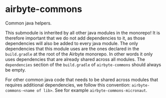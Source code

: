 # airbyte-commons

Common java helpers.

This submodule is inherited by all other java modules in the monorepo! It is therefore important that we do not add dependencies to it, as those
dependencies will also be added to every java module. The only dependencies that this module uses are the ones declared in the `build.gradle` at the
root of the Airbyte monorepo. In other words it only uses dependencies that are already shared across all modules. The `dependencies` section of
the `build.gradle` of `airbyte-commons` should always be empty.

For other common java code that needs to be shared across modules that requires additional dependencies, we follow this
convention: `airbyte-commons-<name of lib>`. See for example `airbyte-commons-micronaut`.
